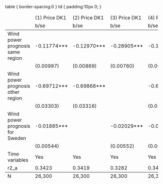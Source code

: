 <html>
<table>
table { border-spacing:0 }
td { padding:10px 0; }
<thead>
<tr><td>                    </td><td>(1) Price DK1   </td><td>(2) Price DK1   </td><td>(3) Price DK1   </td><td>(4) Price DK2   </td><td>(5) Price DK2   </td><td>(6) Price DK2   </td></tr>
<tr><td>                    </td><td>        b/se   </td><td>        b/se   </td><td>        b/se   </td><td>        b/se   </td><td>        b/se   </td><td>        b/se   </td></tr>
</thead>
<tbody>
<tr><td>Wind power prognosis same region</td><td>    -0.11774***</td><td>    -0.12970***</td><td>    -0.28905***</td><td>    -0.11774***</td><td>    -0.12970***</td><td>    -0.28905***</td></tr>
<tr><td>                    </td><td>   (0.00997)   </td><td>   (0.00869)   </td><td>   (0.00760)   </td><td>   (0.00997)   </td><td>   (0.00869)   </td><td>   (0.00760)   </td></tr>
<tr><td>Wind power prognosis other region</td><td>    -0.69712***</td><td>    -0.69868***</td><td>               </td><td>    -0.69712***</td><td>    -0.69868***</td><td>               </td></tr>
<tr><td>                    </td><td>   (0.03303)   </td><td>   (0.03316)   </td><td>               </td><td>   (0.03303)   </td><td>   (0.03316)   </td><td>               </td></tr>
<tr><td>Wind power prognosis for Sweden</td><td>    -0.01885***</td><td>               </td><td>    -0.02029***</td><td>    -0.01885***</td><td>               </td><td>    -0.02029***</td></tr>
<tr><td>                    </td><td>   (0.00544)   </td><td>               </td><td>   (0.00552)   </td><td>   (0.00544)   </td><td>               </td><td>   (0.00552)   </td></tr>
<tr><td>Time variables      </td><td>         Yes   </td><td>         Yes   </td><td>         Yes   </td><td>         Yes   </td><td>         Yes   </td><td>         Yes   </td></tr>
<tr><td>r2_a                </td><td>      0.3423   </td><td>      0.3419   </td><td>      0.3282   </td><td>      0.3423   </td><td>      0.3419   </td><td>      0.3282   </td></tr>
</tbody>
<tfoot>
<tr><td>N                   </td><td>      26,300   </td><td>      26,300   </td><td>      26,300   </td><td>      26,300   </td><td>      26,300   </td><td>      26,300   </td></tr>
</tfoot>
</table>
</html>
